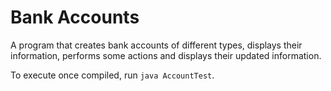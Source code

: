 # Bank Accounts

A program that creates bank accounts of different types, displays their information, performs some actions and displays their updated information.

To execute once compiled, run `java AccountTest`.
